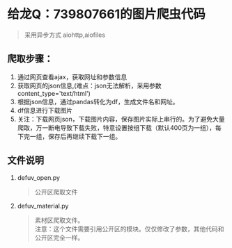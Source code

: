 # 给龙Q：739807661的图片爬虫代码
> 采用异步方式 aiohttp,aiofiles   
## 爬取步骤：  
1. 通过网页查看ajax，获取网址和参数信息 
2. 获取网页的json信息,(难点：json无法解析，采用参数content_type='text/html')
3. 根据json信息，通过pandas转化为df，生成文件名和网址。
4. df信息进行下载图片
5. 关注：下载网页json，下载图片内容，保存图片实际上串行的。为了避免大量爬取，万一断电导致下载失败，特意设置按组下载（默认400页为一组），每下完一组，保存后再继续下载下一组。  
## 文件说明  
1. defuv_open.py  
   > 公开区爬取文件
2. defuv_material.py  
    > 素材区爬取文件。  
    注意：这个文件需要引用公开区的模块。仅仅修改了参数，其他代码和公开区完全一样。  


